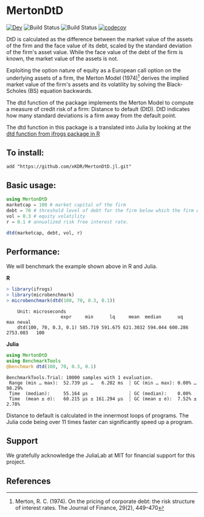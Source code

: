 # MertonDtD

[![Dev](https://img.shields.io/badge/docs-dev-blue.svg)](https://xKDR.github.io/MertonDtD.jl/dev)
![Build Status](https://github.com/xKDR/MertonDtD.jl/actions/workflows/ci.yml/badge.svg)
![Build Status](https://github.com/xKDR/MertonDtD.jl/actions/workflows/documentation.yml/badge.svg)
[![codecov](https://codecov.io/gh/xKDR/MertonDtD.jl/branch/main/graph/badge.svg?token=TCkDWBCTiB)](https://codecov.io/gh/xKDR/MertonDtD.jl)

DtD is calculated as the difference between the market value of the assets of the firm and the face value of its debt, scaled by the standard deviation of the firm's asset value. While the face value of the debt of the firm is known, the market value of the assets is not.

Exploiting the option nature of equity as a European call option on the underlying assets of a firm, the Merton Model (1974)[^1] derives the implied market value of the firm's assets and its volatility by solving the Black-Scholes (BS) equation backwards. 

The dtd function of the package implements the Merton Model to compute a measure of credit risk of a firm: Distance to default (DtD). DtD indicates how many standard deviations is a firm away from the default point.

The dtd function in this package is a translated into Julia by looking at the [dtd function from ifrogs package in R](https://https://github.com/ifrogs/ifrogs/blob/master/R/dtd.R)

## To install:
    add "https://github.com/xKDR/MertonDtD.jl.git"

## Basic usage:
```julia
using MertonDtD
marketcap = 100 # market capital of the firm
debt = 70 # threshold level of debt for the firm below which the firm will default
vol = 0.3 # equity volatility 
r = 0.1 # annualized risk free interest rate.

dtd(marketcap, debt, vol, r) 
```

## Performance:

We will benchmark the example shown above in R and Julia. 

**R**

```R
> library(ifrogs)
> library(microbenchmark)
> microbenchmark(dtd(100, 70, 0.3, 0.1))
```
```
    Unit: microseconds
                    expr     min      lq     mean  median      uq      max neval
    dtd(100, 70, 0.3, 0.1) 585.719 591.675 621.3032 594.044 600.286 2753.003   100
```
**Julia**
```julia
using MertonDtD
using BenchmarkTools
@benchmark dtd(100, 70, 0.3, 0.1)
```

```
BenchmarkTools.Trial: 10000 samples with 1 evaluation.                                       
 Range (min … max):  52.739 μs …   6.202 ms  ┊ GC (min … max): 0.00% … 98.29%                
 Time  (median):     55.164 μs               ┊ GC (median):    0.00%                         
 Time  (mean ± σ):   60.215 μs ± 161.294 μs  ┊ GC (mean ± σ):  7.52% ±  2.78%                
```

Distance to default is calculated in the innermost loops of programs. The Julia code being over 11 times faster can significantly speed up a program. 

## Support

We gratefully acknowledge the JuliaLab at MIT for financial support for this project.

## References
[^1]: Merton, R. C. (1974). On the pricing of corporate debt: the risk structure of interest rates. The Journal of Finance, 29(2), 449–470
